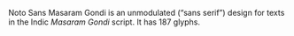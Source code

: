 Noto Sans Masaram Gondi is an unmodulated (“sans serif”) design for texts in the Indic _Masaram Gondi_ script. It has 187 glyphs.